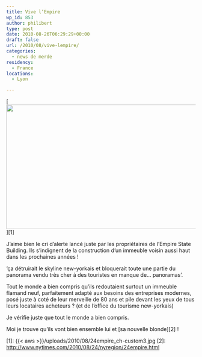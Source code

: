 ```yaml
---
title: Vive l’Empire
wp_id: 853
author: philibert
type: post
date: 2010-08-26T06:29:29+00:00
draft: false
url: /2010/08/vive-lempire/
categories:
  - news de merde
residency:
  - France
locations:
  - Lyon

---
```

[<img class="alignnone size-full wp-image-855" title="24empire_ch-custom3" src="{{< aws >}}/uploads/2010/08/24empire_ch-custom3.jpg" alt="" width="600" height="330" srcset="{{< aws >}}/uploads/2010/08/24empire_ch-custom3.jpg 600w, {{< aws >}}/uploads/2010/08/24empire_ch-custom3-300x165.jpg 300w" sizes="(max-width: 600px) 100vw, 600px" />][1]

J&rsquo;aime bien le cri d&rsquo;alerte lancé juste par les propriétaires de l&rsquo;Empire State Building. Ils s&rsquo;indignent de la construction d&rsquo;un immeuble voisin aussi haut dans les prochaines années !

&lsquo;ça détruirait le skyline new-yorkais et bloquerait toute une partie du panorama vendu très cher à des touristes en manque de&#8230; panoramas&rsquo;.

Tout le monde a bien compris qu&rsquo;ils redoutaient surtout un immeuble flamand neuf, parfaitement adapté aux besoins des entreprises modernes, posé juste à coté de leur merveille de 80 ans et pile devant les yeux de tous leurs locataires acheteurs ? (et de l&rsquo;office du tourisme new-yorkais)

Je vérifie juste que tout le monde a bien compris.

Moi je trouve qu&rsquo;ils vont bien ensemble lui et [sa nouvelle blonde][2] !

 [1]: {{< aws >}}/uploads/2010/08/24empire_ch-custom3.jpg
 [2]: http://www.nytimes.com/2010/08/24/nyregion/24empire.html